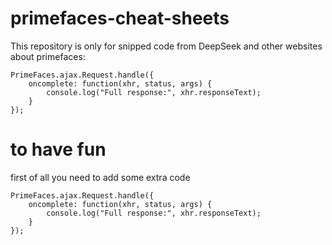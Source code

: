 # primefaces-cheat-sheets

This repository is only for snipped code from DeepSeek and other websites about primefaces:

```
PrimeFaces.ajax.Request.handle({
    oncomplete: function(xhr, status, args) {
        console.log("Full response:", xhr.responseText);
    }
});
```

# to have fun

first of all you need to add some extra code

```
PrimeFaces.ajax.Request.handle({
    oncomplete: function(xhr, status, args) {
        console.log("Full response:", xhr.responseText);
    }
});
```
